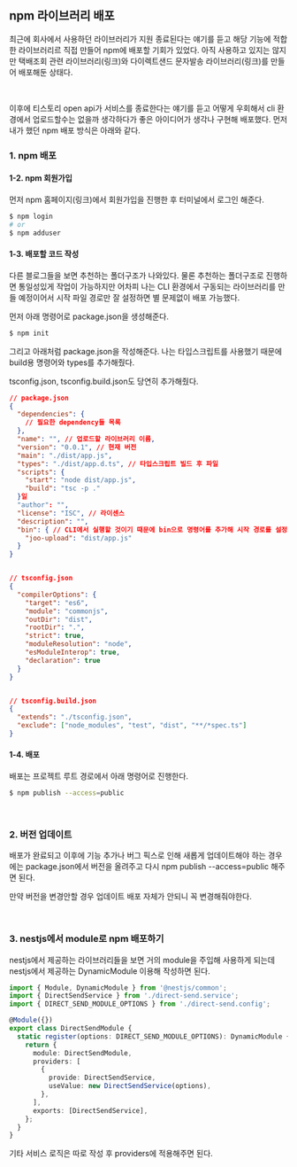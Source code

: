 ## npm 라이브러리 배포

최근에 회사에서 사용하던 라이브러리가 지원 종료된다는 얘기를 듣고 해당 기능에 적합한 라이브러리르 직접 만들어 npm에 배포할 기회가 있었다. 아직 사용하고 있지는 않지만 택배조회 관련 라이브러리(링크)와 다이렉트샌드 문자발송 라이브러리(링크)를 만들어 배포해둔 상태다.

<br>

이후에 티스토리 open api가 서비스를 종료한다는 얘기를 듣고 어떻게 우회해서 cli 환경에서 업로드할수는 없을까 생각하다가 좋은 아이디어가 생각나 구현해 배포했다. 먼저 내가 했던 npm 배포 방식은 아래와 같다.

### 1. npm 배포

#### 1-2. npm 회원가입

먼저 npm 홈페이지(링크)에서 회원가입을 진행한 후 터미널에서 로그인 해준다.

```bash
$ npm login 
# or
$ npm adduser
```

#### 1-3. 배포할 코드 작성

다른 블로그들을 보면 추천하는 폴더구조가 나와있다. 물론 추천하는 폴더구조로 진행하면 통일성있게 작업이 가능하지만 어차피 나는 CLI 환경에서 구동되는 라이브러리를 만들 예정이어서 시작 파일 경로만 잘 설정하면 별 문제없이 배포 가능했다.


먼저 아래 명령어로 package.json을 생성해준다.

```bash
$ npm init
```

그리고 아래처럼 package.json을 작성해준다. 나는 타입스크립트를 사용했기 때문에 build용 명령어와 types를 추가해줬다. 

tsconfig.json, tsconfig.build.json도 당연히 추가해줬다.

```json
// package.json
{
  "dependencies": {
    // 필요한 dependency들 목록
  },
  "name": "", // 업로드할 라이브러리 이름,
  "version": "0.0.1", // 현재 버전
  "main": "./dist/app.js", 
  "types": "./dist/app.d.ts", // 타입스크립트 빌드 후 파일
  "scripts": {
    "start": "node dist/app.js",
    "build": "tsc -p ."
  }일
  "author": "",
  "license": "ISC", // 라이센스
  "description": "",
  "bin": { // CLI에서 실행할 것이기 때문에 bin으로 명령어를 추가해 시작 경로를 설정해준다.
    "joo-upload": "dist/app.js" 
  }
}


// tsconfig.json
{
  "compilerOptions": {
    "target": "es6",
    "module": "commonjs",
    "outDir": "dist",
    "rootDir": ".",
    "strict": true,
    "moduleResolution": "node",
    "esModuleInterop": true,
    "declaration": true
  }
}


// tsconfig.build.json
{
  "extends": "./tsconfig.json",
  "exclude": ["node_modules", "test", "dist", "**/*spec.ts"]
}
```

#### 1-4. 배포

배포는 프로젝트 루트 경로에서 아래 명령어로 진행한다.

```bash
$ npm publish --access=public
```

<br>


### 2. 버전 업데이트

배포가 완료되고 이후에 기능 추가나 버그 픽스로 인해 새롭게 업데이트해야 하는 경우에는 package.json에서 버전을 올려주고 다시 npm publish --access=public 해주면 된다.

만약 버전을 변경안할 경우 업데이트 배포 자체가 안되니 꼭 변경해줘야한다. 


<br>

### 3. nestjs에서 module로 npm 배포하기

nestjs에서 제공하는 라이브러리들을 보면 거의 module을 주입해 사용하게 되는데 nestjs에서 제공하는 DynamicModule 이용해 작성하면 된다.

```typescript
import { Module, DynamicModule } from '@nestjs/common';
import { DirectSendService } from './direct-send.service';
import { DIRECT_SEND_MODULE_OPTIONS } from './direct-send.config';

@Module({})
export class DirectSendModule {
  static register(options: DIRECT_SEND_MODULE_OPTIONS): DynamicModule {
    return {
      module: DirectSendModule,
      providers: [
        {
          provide: DirectSendService,
          useValue: new DirectSendService(options),
        },
      ],
      exports: [DirectSendService],
    };
  }
}

``` 

기타 서비스 로직은 따로 작성 후 providers에 적용해주면 된다.
